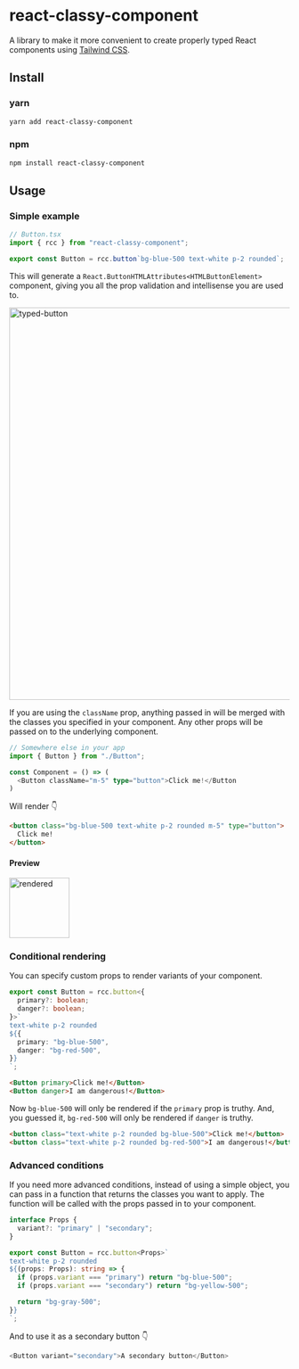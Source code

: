 # react-classy-component

A library to make it more convenient to create properly typed React components using [Tailwind CSS](https://tailwindcss.com/).

## Install

### yarn
```bash
yarn add react-classy-component
```

### npm
```bash
npm install react-classy-component
```

## Usage

### Simple example
```ts
// Button.tsx
import { rcc } from "react-classy-component";

export const Button = rcc.button`bg-blue-500 text-white p-2 rounded`;
```

This will generate a `React.ButtonHTMLAttributes<HTMLButtonElement>` component, giving you all the prop validation and intellisense you are used to.

<img width="704" alt="typed-button" src="https://user-images.githubusercontent.com/261929/131214040-1e1f388c-86f7-4f07-b772-1907efe3cb06.png">

If you are using the `className` prop, anything passed in will be merged with the classes you specified in your component. Any other props will be passed on to the underlying component.

```ts
// Somewhere else in your app
import { Button } from "./Button";

const Component = () => (
  <Button className="m-5" type="button">Click me!</Button
)
```
Will render 👇

```html
<button class="bg-blue-500 text-white p-2 rounded m-5" type="button">
  Click me!
</button>
```
#### Preview
<img width="108" alt="rendered" src="https://user-images.githubusercontent.com/261929/131214272-4b8cb9e1-d6aa-432f-85c0-d8e55fb0dfcf.png">

### Conditional rendering

You can specify custom props to render variants of your component.

```ts
export const Button = rcc.button<{
  primary?: boolean;
  danger?: boolean;
}>`
text-white p-2 rounded
${{
  primary: "bg-blue-500",
  danger: "bg-red-500",
}}
`;
```

```html
<Button primary>Click me!</Button>
<Button danger>I am dangerous!</Button>
```

Now `bg-blue-500` will only be rendered if the `primary` prop is truthy. And, you guessed it, `bg-red-500` will only be rendered if `danger` is truthy.

```html
<button class="text-white p-2 rounded bg-blue-500">Click me!</button>
<button class="text-white p-2 rounded bg-red-500">I am dangerous!</button>
```

### Advanced conditions

If you need more advanced conditions, instead of using a simple object, you can pass in a function that returns the classes you want to apply. The function will be called with the props passed in to your component.

```ts
interface Props {
  variant?: "primary" | "secondary";
}

export const Button = rcc.button<Props>`
text-white p-2 rounded
${(props: Props): string => {
  if (props.variant === "primary") return "bg-blue-500";
  if (props.variant === "secondary") return "bg-yellow-500";

  return "bg-gray-500";
}}
`;
```

And to use it as a secondary button 👇

```ts
<Button variant="secondary">A secondary button</Button>
```
